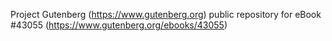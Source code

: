 Project Gutenberg (https://www.gutenberg.org) public repository for eBook #43055 (https://www.gutenberg.org/ebooks/43055)

